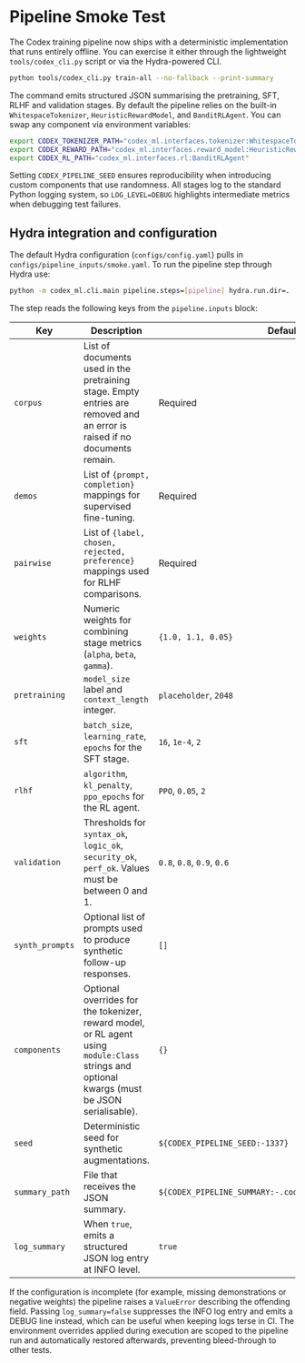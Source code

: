 # Pipeline Smoke Test

The Codex training pipeline now ships with a deterministic implementation that
runs entirely offline. You can exercise it either through the lightweight
`tools/codex_cli.py` script or via the Hydra-powered CLI.

```bash
python tools/codex_cli.py train-all --no-fallback --print-summary
```

The command emits structured JSON summarising the pretraining, SFT, RLHF and
validation stages. By default the pipeline relies on the built-in
`WhitespaceTokenizer`, `HeuristicRewardModel`, and `BanditRLAgent`. You can swap
any component via environment variables:

```bash
export CODEX_TOKENIZER_PATH="codex_ml.interfaces.tokenizer:WhitespaceTokenizer"
export CODEX_REWARD_PATH="codex_ml.interfaces.reward_model:HeuristicRewardModel"
export CODEX_RL_PATH="codex_ml.interfaces.rl:BanditRLAgent"
```

Setting `CODEX_PIPELINE_SEED` ensures reproducibility when introducing custom
components that use randomness. All stages log to the standard Python logging
system, so `LOG_LEVEL=DEBUG` highlights intermediate metrics when debugging test
failures.

## Hydra integration and configuration

The default Hydra configuration (`configs/config.yaml`) pulls in
`configs/pipeline_inputs/smoke.yaml`. To run the pipeline step through Hydra use:

```bash
python -m codex_ml.cli.main pipeline.steps=[pipeline] hydra.run.dir=.
```

The step reads the following keys from the `pipeline.inputs` block:

| Key | Description | Defaults |
| --- | --- | --- |
| `corpus` | List of documents used in the pretraining stage. Empty entries are removed and an error is raised if no documents remain. | Required |
| `demos` | List of `{prompt, completion}` mappings for supervised fine-tuning. | Required |
| `pairwise` | List of `{label, chosen, rejected, preference}` mappings used for RLHF comparisons. | Required |
| `weights` | Numeric weights for combining stage metrics (`alpha`, `beta`, `gamma`). | `{1.0, 1.1, 0.05}` |
| `pretraining` | `model_size` label and `context_length` integer. | `placeholder`, `2048` |
| `sft` | `batch_size`, `learning_rate`, `epochs` for the SFT stage. | `16`, `1e-4`, `2` |
| `rlhf` | `algorithm`, `kl_penalty`, `ppo_epochs` for the RL agent. | `PPO`, `0.05`, `2` |
| `validation` | Thresholds for `syntax_ok`, `logic_ok`, `security_ok`, `perf_ok`. Values must be between 0 and 1. | `0.8`, `0.8`, `0.9`, `0.6` |
| `synth_prompts` | Optional list of prompts used to produce synthetic follow-up responses. | `[]` |
| `components` | Optional overrides for the tokenizer, reward model, or RL agent using `module:Class` strings and optional kwargs (must be JSON serialisable). | `{}` |
| `seed` | Deterministic seed for synthetic augmentations. | `${CODEX_PIPELINE_SEED:-1337}` |
| `summary_path` | File that receives the JSON summary. | `${CODEX_PIPELINE_SUMMARY:-.codex/pipeline/summary.json}` |
| `log_summary` | When `true`, emits a structured JSON log entry at INFO level. | `true` |

If the configuration is incomplete (for example, missing demonstrations or
negative weights) the pipeline raises a `ValueError` describing the offending
field. Passing `log_summary=false` suppresses the INFO log entry and emits a
DEBUG line instead, which can be useful when keeping logs terse in CI. The
environment overrides applied during execution are scoped to the pipeline run
and automatically restored afterwards, preventing bleed-through to other tests.
